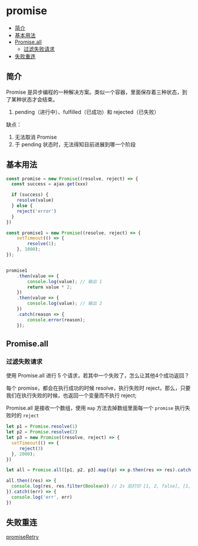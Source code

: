 # promise

- [简介](#简介)
- [基本用法](#基本用法)
- [Promise.all](#promiseall)
  - [过滤失败请求](#过滤失败请求)
- [失败重连](#失败重连)

## 简介

Promise 是异步编程的一种解决方案。类似一个容器，里面保存着三种状态，到了某种状态才会结束。

1. pending（进行中）、fulfilled（已成功）和 rejected（已失败）

缺点：

1. 无法取消 Promise
2. 于 pending 状态时，无法得知目前进展到哪一个阶段

## 基本用法

```js
const promise = new Promise((resolve, reject) => {
  const success = ajax.get(xxx)

  if (success) {
    resolve(value)
  } else {
    reject('error')
  }
})

const promise1 = new Promise((resolve, reject) => {
    setTimeout(() => {
        resolve(1);
    }, 1000);
});


promise1
    .then(value => {
        console.log(value); // 输出 1
        return value * 2;
    })
    .then(value => {
        console.log(value); // 输出 2
    })
    .catch(reason => {
        console.error(reason);
    });
```

## Promise.all

### 过滤失败请求

使用 Promise.all 进行 5 个请求，若其中一个失败了，怎么让其他4个成功返回？

每个 promise，都会在执行成功的时候 resolve，执行失败时 reject，那么，只要我们在执行失败的时候，也返回一个变量而不执行 reject;

Promise.all 是接收一个数组，使用 `map` 方法去掉数组里面每一个 `promise` 执行失败时的 `reject`

```js
let p1 = Promise.resolve(1)
let p2 = Promise.resolve(2)
let p3 = new Promise((resolve, reject) => {
  setTimeout(() => {
     reject(3)
  }, 2000);
})

let all = Promise.all([p1, p2, p3].map((p) => p.then(res => res).catch(err => false)))

all.then((res) => {
  console.log(res, res.filter(Boolean)) // 2s 后打印 [1, 2, false], [1, 2]
}).catch((err) => {
  console.log('err', err)
})
```

## 失败重连

[promiseRetry](./promiseRetry.js)
